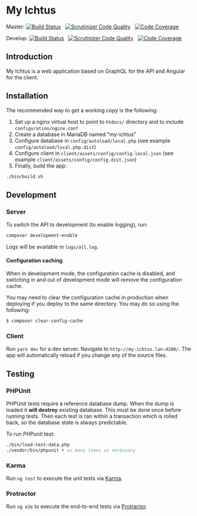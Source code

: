 # My Ichtus

Master:
[![Build Status](https://travis-ci.org/Ecodev/my-ichtus.svg?branch=master)](https://travis-ci.org/Ecodev/my-ichtus) &nbsp;
[![Scrutinizer Code Quality](https://scrutinizer-ci.com/g/Ecodev/my-ichtus/badges/quality-score.png?b=master&s=2b6588a62b5d35d80bd104014502605b7520f49a)](https://scrutinizer-ci.com/g/Ecodev/my-ichtus/?branch=master) &nbsp;
[![Code Coverage](https://scrutinizer-ci.com/g/Ecodev/my-ichtus/badges/coverage.png?b=master&s=cc2eec510484f44409973822e7e3a805df6a1e91)](https://scrutinizer-ci.com/g/Ecodev/my-ichtus/?branch=master)

Develop:
[![Build Status](https://travis-ci.org/Ecodev/my-ichtus.svg?branch=develop)](https://travis-ci.org/Ecodev/my-ichtus) &nbsp;
[![Scrutinizer Code Quality](https://scrutinizer-ci.com/g/Ecodev/my-ichtus/badges/quality-score.png?b=develop&s=2b6588a62b5d35d80bd104014502605b7520f49a)](https://scrutinizer-ci.com/g/Ecodev/my-ichtus/?branch=develop) &nbsp;
[![Code Coverage](https://scrutinizer-ci.com/g/Ecodev/my-ichtus/badges/coverage.png?b=develop&s=cc2eec510484f44409973822e7e3a805df6a1e91)](https://scrutinizer-ci.com/g/Ecodev/my-ichtus/?branch=develop)

## Introduction

My Ichtus is a web application based on GraphQL for the API and Angular for the client.


## Installation

The recommended way to get a working copy is the following:

1. Set up a nginx virtual host to point to `htdocs/` directory and to include `configuration/nginx.conf`
2. Create a database in MariaDB named "my-ichtus"
3. Configure database in `config/autoload/local.php` (see example ``config/autoload/local.php.dist``)
4. Configure client in `client/assets/config/config.local.json` (see example ``client/assets/config/config.dist.json``)
5. Finally, build the app:
```sh
./bin/build.sh
```

## Development

### Server

To switch the API to development (to enable logging), run:

```sh
composer development-enable
```

Logs will be available in ``logs/all.log``.

#### Configuration caching

When in development mode, the configuration cache is
disabled, and switching in and out of development mode will remove the
configuration cache.

You may need to clear the configuration cache in production when deploying if
you deploy to the same directory. You may do so using the following:

```sh
$ composer clear-config-cache
```

### Client

Run `yarn dev` for a dev server. Navigate to `http://my-ichtus.lan:4200/`. The app will
automatically reload if you change any of the source files.

## Testing

### PHPUnit

PHPUnit tests require a reference database dump. When the dump is loaded it **will destroy**
existing database. This must be done once before running tests. Then each test is ran
within a transaction which is rolled back, so the database state is always predictable.

To run PHPunit test:

```sh
./bin/load-test-data.php
./vendor/bin/phpunit # as many times as necessary
```

### Karma

Run `ng test` to execute the unit tests via [Karma](https://karma-runner.github.io).

### Protractor

Run `ng e2e` to execute the end-to-end tests via [Protractor](http://www.protractortest.org/).
